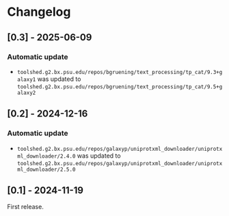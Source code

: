 # Changelog

## [0.3] - 2025-06-09

### Automatic update
- `toolshed.g2.bx.psu.edu/repos/bgruening/text_processing/tp_cat/9.3+galaxy1` was updated to `toolshed.g2.bx.psu.edu/repos/bgruening/text_processing/tp_cat/9.5+galaxy2`

## [0.2] - 2024-12-16

### Automatic update
- `toolshed.g2.bx.psu.edu/repos/galaxyp/uniprotxml_downloader/uniprotxml_downloader/2.4.0` was updated to `toolshed.g2.bx.psu.edu/repos/galaxyp/uniprotxml_downloader/uniprotxml_downloader/2.5.0`

## [0.1] - 2024-11-19
First release.
